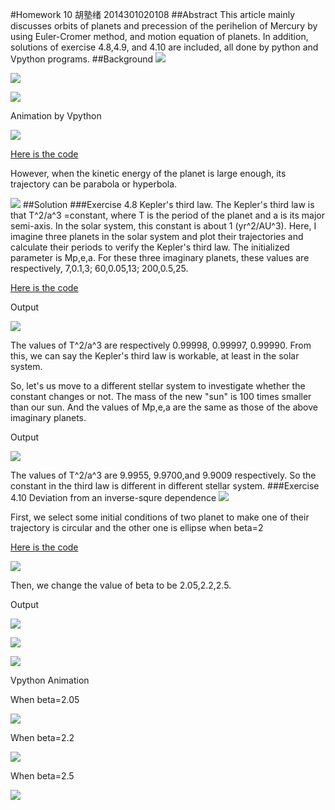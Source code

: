 #Homework 10 胡塾绪 2014301020108
##Abstract
This article mainly discusses orbits of planets and precession of the perihelion of Mercury by using Euler-Cromer method, and motion equation of planets. In addition, solutions of exercise 4.8,4.9, and 4.10 are included, all done by python and Vpython programs.
##Background
![](https://github.com/earthhero2016/compuational_physics_N2014301020108/blob/master/Ex-10/2016-11-24_212715.png)

![](https://github.com/earthhero2016/compuational_physics_N2014301020108/blob/master/Ex-10/2016-11-24_212731.png)

![](https://github.com/earthhero2016/compuational_physics_N2014301020108/blob/master/Ex-10/figure_1.png)

Animation by Vpython

![](https://github.com/earthhero2016/compuational_physics_N2014301020108/blob/master/Ex-10/Orbits%208%20planets.gif)

[Here is the code](https://github.com/earthhero2016/compuational_physics_N2014301020108/blob/master/Ex-10/Orbits%20solar%20system.py)

However, when the kinetic energy of the planet is large enough, its trajectory can be parabola or hyperbola.

![](https://github.com/earthhero2016/compuational_physics_N2014301020108/blob/master/Ex-10/p.png)
##Solution
###Exercise 4.8 Kepler's third law.
The Kepler's third law is that T^2/a^3 =constant, where T is the period of the planet and a is its major semi-axis. In the solar system, this constant is about 1 (yr^2/AU^3). Here, I imagine three planets in the solar system and plot their trajectories and calculate their periods to verify the Kepler's third law. The initialized parameter is Mp,e,a. For these three imaginary planets, these values are respectively, 7,0.1,3; 60,0.05,13; 200,0.5,25.

[Here is the code](https://github.com/earthhero2016/compuational_physics_N2014301020108/blob/master/Ex-10/4.81.py)

Output

![](https://github.com/earthhero2016/compuational_physics_N2014301020108/blob/master/Ex-10/Imaginary%20orbits.png)

The values of T^2/a^3 are respectively 0.99998, 0.99997, 0.99990. From this, we can say the Kepler's third law is workable, at least in the solar system.

So, let's us move to a different stellar system to investigate whether the constant changes or not. The mass of the new "sun" is 100 times smaller than our sun. And the values of  Mp,e,a are the same as those of the above imaginary planets.

Output

![](https://github.com/earthhero2016/compuational_physics_N2014301020108/blob/master/Ex-10/Imaginary%20orbits%20of%20a%20different%20system.png)

The values of T^2/a^3 are 9.9955, 9.9700,and 9.9009 respectively. So the constant in the third law is different in different stellar system. 
###Exercise 4.10 Deviation from an inverse-squre dependence
![](https://github.com/earthhero2016/compuational_physics_N2014301020108/blob/master/Ex-10/2016-11-24_231900.png)

First, we select some initial conditions of two planet to make one of their trajectory is circular and the other one is ellipse when beta=2

[Here is the code](https://github.com/earthhero2016/compuational_physics_N2014301020108/blob/master/Ex-10/4.9.py)

![](https://github.com/earthhero2016/compuational_physics_N2014301020108/blob/master/Ex-10/beta%3D2.png)

Then, we change the value of beta to be 2.05,2.2,2.5.

Output

![](https://github.com/earthhero2016/compuational_physics_N2014301020108/blob/master/Ex-10/beta%3D2.05.png)

![](https://github.com/earthhero2016/compuational_physics_N2014301020108/blob/master/Ex-10/beta%3D2.2.png)

![](https://github.com/earthhero2016/compuational_physics_N2014301020108/blob/master/Ex-10/beta%3D2.5.png)

Vpython Animation

When beta=2.05

![](https://github.com/earthhero2016/compuational_physics_N2014301020108/blob/master/Ex-10/beta%3D2.05n.gif)

When beta=2.2

![](https://github.com/earthhero2016/compuational_physics_N2014301020108/blob/master/Ex-10/beta%3D2.2.gif)

When beta=2.5

![](https://github.com/earthhero2016/compuational_physics_N2014301020108/blob/master/Ex-10/beta%3D2.5n.gif)
